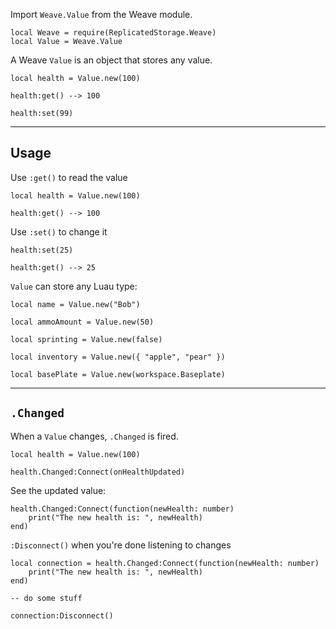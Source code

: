 Import `Weave.Value` from the Weave module.

```luau linenums="1"
local Weave = require(ReplicatedStorage.Weave)
local Value = Weave.Value
```

A Weave `Value` is an object that stores any value.

```luau
local health = Value.new(100)

health:get() --> 100

health:set(99)
```

---

## Usage

Use `:get()` to read the value

```luau
local health = Value.new(100)

health:get() --> 100
```

Use `:set()` to change it

```luau
health:set(25)

health:get() --> 25
```

`Value` can store any Luau type:

```luau
local name = Value.new("Bob")

local ammoAmount = Value.new(50)

local sprinting = Value.new(false)

local inventory = Value.new({ "apple", "pear" })

local basePlate = Value.new(workspace.Baseplate)
```

---

## `.Changed`

When a `Value` changes, `.Changed` is fired.

```luau
local health = Value.new(100)

health.Changed:Connect(onHealthUpdated)
```

See the updated value:

```luau
health.Changed:Connect(function(newHealth: number)
	print("The new health is: ", newHealth)
end)
```

`:Disconnect()` when you're done listening to changes

```luau
local connection = health.Changed:Connect(function(newHealth: number)
	print("The new health is: ", newHealth)
end)

-- do some stuff

connection:Disconnect()
```

<!--
## `:Destroy()`

Call `:Destroy()` just like any Roblox `Instance`

```luau
local health = Value.new(100)

health:Destroy()
```

Values that depends on this `Value` will no longer update.

And `.Changed` will no longer fire.

For advanced users: Yes, this will work with `Trove` and `Maid` -->
